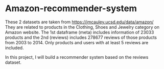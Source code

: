# Amazon-recommender-system
These 2 datasets are taken from https://jmcauley.ucsd.edu/data/amazon/
They are related to products in the Clothing, Shoes and Jewelry category on Amazon website. The 1st dataframe (meta) includes information of 23033 products and the 2nd (reviews) includes 278677 reviews of those products from 2003 to 2014. Only products and users with at least 5 reviews are included.

In this project, I will build a recommender system based on the reviews dataset.
